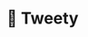---
title: 🐤 Tweety
imgUrl: https://i0.wp.com/www.fcme.org/wp-content/uploads/Twitter-logo.jpg?fit=600%2C436&ssl=1
description: Tweety is a web application that generates an image using a Twitter user's most recent tweets. It connects to the Twitter API, retrieves the latest tweets, and utilizes Hugging Face's stable diffusion model to create the image.
githubUrl: https://github.com/safagoi/tweety
---